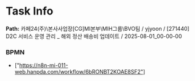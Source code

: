 # Task Info

**Path:** 카페24(주)\본사사업장\[CG]MI본부\MIH그룹\BVO팀 / yjyoon / [271440] D2C 서비스 운영 관리 _ 해외 정산 배송비 업데이트 / 2025-08-01_00-00-00

### BPMN
- ["https://n8n-mi-011-web.hanpda.com/workflow/6bRONBT2KOAE8SF2"]

